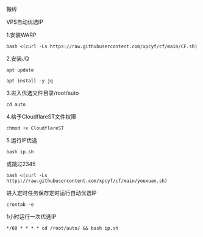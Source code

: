 搬砖

VPS自动优选IP

1.安装WARP
```
bash <(curl -Ls https://raw.githubusercontent.com/xpcyf/cf/main/CF.sh)
```
2.安装JQ
```
apt update
```
```
apt install -y jq
```
3.进入优选文件目录/root/auto
```
cd auto
```
4.给予CloudflareST文件权限
```
chmod +x CloudflareST
```
5.运行IP优选
```
bash ip.sh
```
或跳过2345
```
bash <(curl -Ls https://raw.githubusercontent.com/xpcyf/cf/main/youxuan.sh)
```
进入定时任务保存定时运行自动优选IP
```
crontab -e
```
1小时运行一次优选IP
```
*/60 * * * * cd /root/auto/ && bash ip.sh
```
